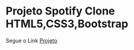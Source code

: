 # Projeto Spotify Clone HTML5,CSS3,Bootstrap

Segue o Link [Projeto](https://edulima2412.github.io/Projeto-Clone-Spotify/)

